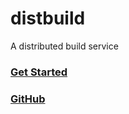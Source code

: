 # distbuild

A distributed build service



### [Get Started](en-us/quick-start)



### [GitHub](https://github.com/distbuild)
